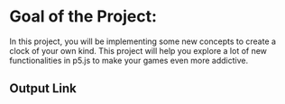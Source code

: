 # Goal of the Project:
In this project, you will be implementing some new concepts to create a clock of your own kind. This project will help you explore a lot of new functionalities in p5.js to make your games even more addictive.

## Output Link
